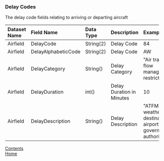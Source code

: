 ### Delay Codes

The delay code fields relating to arriving or departing aircraft

| Dataset Name  | Field Name  | Data Type | Description | Examples |
|:--------------|:------------|:----------|:------------|:---------|
|Airfield|DelayCode|String(2)|Delay Code|84|
|Airfield|DelayAlphabeticCode|String(2)|Delay Code|AW|
|Airfield|DelayCategory|String()|Delay Category|"Air traffic flow management restrictions"|
|Airfield|DelayDuration|int()|Delay Duration in Minutes|10|
|Airfield|DelayDescription|String()|Delay Description|"ATFM due to weather at destination airport and governmental authorities"|



[Contents](./contents.md)<br />
[Home](./)
